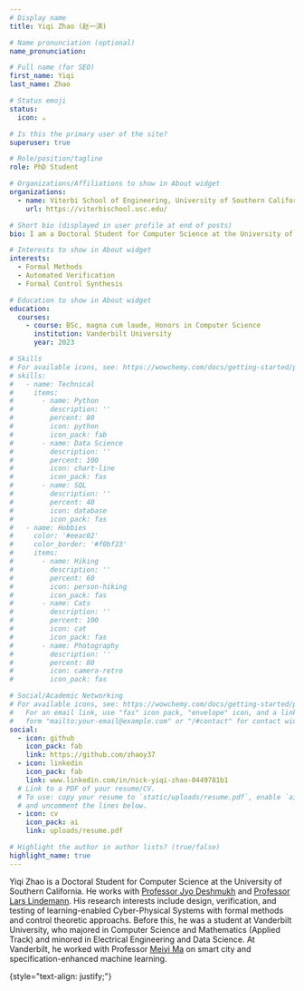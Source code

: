 ```yaml
---
# Display name
title: Yiqi Zhao (赵一淇)

# Name pronunciation (optional)
name_pronunciation:

# Full name (for SEO)
first_name: Yiqi
last_name: Zhao

# Status emoji
status:
  icon: ☕️

# Is this the primary user of the site?
superuser: true

# Role/position/tagline
role: PhD Student

# Organizations/Affiliations to show in About widget
organizations:
  - name: Viterbi School of Engineering, University of Southern California
    url: https://viterbischool.usc.edu/

# Short bio (displayed in user profile at end of posts)
bio: I am a Doctoral Student for Computer Science at the University of Southern California. I work with Professor Jyo Deshmukh and Professor Lars Lindemann. My research interests include design, verification, and testing of learning-enabled Cyber-Physical Systems through formal methods and control theory. Before this, I was a student at Vanderbilt University, who majored in Computer Science and Mathematics (Applied Track) and minored in Electrical Engineering and Data Science. At Vanderbilt, I worked with Professor Meiyi Ma on smart city and specification-enhanced machine learning.

# Interests to show in About widget
interests:
  - Formal Methods
  - Automated Verification
  - Formal Control Synthesis

# Education to show in About widget
education:
  courses:
    - course: BSc, magna cum laude, Honors in Computer Science
      institution: Vanderbilt University
      year: 2023

# Skills
# For available icons, see: https://wowchemy.com/docs/getting-started/page-builder/#icons
# skills:
#   - name: Technical
#     items:
#       - name: Python
#         description: ''
#         percent: 80
#         icon: python
#         icon_pack: fab
#       - name: Data Science
#         description: ''
#         percent: 100
#         icon: chart-line
#         icon_pack: fas
#       - name: SQL
#         description: ''
#         percent: 40
#         icon: database
#         icon_pack: fas
#   - name: Hobbies
#     color: '#eeac02'
#     color_border: '#f0bf23'
#     items:
#       - name: Hiking
#         description: ''
#         percent: 60
#         icon: person-hiking
#         icon_pack: fas
#       - name: Cats
#         description: ''
#         percent: 100
#         icon: cat
#         icon_pack: fas
#       - name: Photography
#         description: ''
#         percent: 80
#         icon: camera-retro
#         icon_pack: fas

# Social/Academic Networking
# For available icons, see: https://wowchemy.com/docs/getting-started/page-builder/#icons
#   For an email link, use "fas" icon pack, "envelope" icon, and a link in the
#   form "mailto:your-email@example.com" or "/#contact" for contact widget.
social:
  - icon: github
    icon_pack: fab
    link: https://github.com/zhaoy37
  - icon: linkedin
    icon_pack: fab
    link: www.linkedin.com/in/nick-yiqi-zhao-0449781b1
  # Link to a PDF of your resume/CV.
  # To use: copy your resume to `static/uploads/resume.pdf`, enable `ai` icons in `params.yaml`,
  # and uncomment the lines below.
  - icon: cv
    icon_pack: ai
    link: uploads/resume.pdf

# Highlight the author in author lists? (true/false)
highlight_name: true
---
```


Yiqi Zhao is a Doctoral Student for Computer Science at the University of Southern California. He works with <a href = "https://jdeshmukh.github.io/">Professor Jyo Deshmukh</a> and <a href = "https://sites.google.com/view/larslindemann/main-page">Professor Lars Lindemann</a>. His research interests include design, verification, and testing of learning-enabled Cyber-Physical Systems with formal methods and control theoretic approachs. Before this, he was a student at Vanderbilt University, who majored in Computer Science and Mathematics (Applied Track) and minored in Electrical Engineering and Data Science. At Vanderbilt, he worked with Professor <a href = "https://meiyima.github.io/">Meiyi Ma</a> on smart city and specification-enhanced machine learning.

{style="text-align: justify;"}
